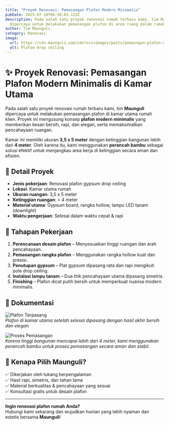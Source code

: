 ```yaml
---
title: "Proyek Renovasi: Pemasangan Plafon Modern Minimalis"
pubDate: 2025-07-10T06:50:03.123Z
description: Pada salah satu proyek renovasi rumah terbaru kami, tim Maunguli
  dipercaya untuk melakukan pemasangan plafon di area ruang dalam rumah.
author: Tim Maunguli
category: Renovasi
image:
  url: https://cdn.maunguli.com/cdn?src=images/posts/pemasngan-plafon-minimalis.jpeg&format=webp
  alt: Plafon drop ceiling
---
```

# ✨ Proyek Renovasi: Pemasangan Plafon Modern Minimalis di Kamar Utama

Pada salah satu proyek renovasi rumah terbaru kami, tim **Maunguli** dipercaya untuk melakukan pemasangan plafon di kamar utama rumah klien. Proyek ini mengusung konsep **plafon modern minimalis** yang memberikan kesan bersih, rapi, dan elegan, serta memaksimalkan pencahayaan ruangan.

Kamar ini memiliki ukuran **3,5 x 5 meter** dengan ketinggian bangunan lebih dari **4 meter**. Oleh karena itu, kami menggunakan **perancah bambu** sebagai solusi efektif untuk menjangkau area kerja di ketinggian secara aman dan efisien.

## 📌 Detail Proyek

- **Jenis pekerjaan**: Renovasi plafon gypsum drop ceiling  
- **Lokasi**: Kamar utama rumah  
- **Ukuran ruangan**: 3,5 x 5 meter  
- **Ketinggian ruangan**: > 4 meter  
- **Material utama**: Gypsum board, rangka hollow, lampu LED tanam (downlight)  
- **Waktu pengerjaan**: Selesai dalam waktu cepat & rapi

## 🔨 Tahapan Pekerjaan

1. **Perencanaan desain plafon** – Menyesuaikan tinggi ruangan dan arah pencahayaan.
2. **Pemasangan rangka plafon** – Menggunakan rangka hollow kuat dan presisi.
3. **Penutupan gypsum** – Plat gypsum dipasang rata dan rapi mengikuti pola drop ceiling.
4. **Instalasi lampu tanam** – Dua titik pencahayaan utama dipasang simetris.
5. **Finishing** – Plafon dicat putih bersih untuk memperkuat nuansa modern minimalis.

## 📸 Dokumentasi

![Plafon Terpasang](https://cdn.maunguli.com/cdn?src=images/posts/pemasngan-plafon-minimalis.jpeg)  
*Plafon di kamar utama setelah selesai dipasang dengan hasil akhir bersih dan elegan.*

![Proses Pemasangan](https://cdn.maunguli.com/cdn?src=images/posts/Pemasangan-plafon.jpeg)  
*Karena tinggi bangunan mencapai lebih dari 4 meter, kami menggunakan perancah bambu untuk proses pemasangan secara aman dan stabil.*



## 💬 Kenapa Pilih Maunguli?

✅ Dikerjakan oleh tukang berpengalaman  
✅ Hasil rapi, simetris, dan tahan lama  
✅ Material berkualitas & pencahayaan yang sesuai  
✅ Konsultasi gratis untuk desain plafon  

---

 **Ingin renovasi plafon rumah Anda?**  
Hubungi kami sekarang dan wujudkan hunian yang lebih nyaman dan estetis bersama **Maunguli**!
